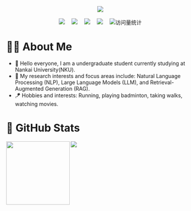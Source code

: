 <div align="center">
  
  <!-- dynamic typing effect 动态打字效果 -->
  <div>
    <a href="https://blog.sunguoqi.com/">
      <img src="https://readme-typing-svg.demolab.com?font=Fira+Code&pause=1000&width=435&lines=Have a pleasant day!&center=true&size=27" />
    </a>
  </div>

 

  <!-- for beauty 留个空行好看点 -->
  <div>&nbsp;</div>
  
  <!-- profile logo 个人资料徽标 -->
  <div>
    <a href="https://blog.csdn.net/qq_49821869?spm=1000.2115.3001.5343"><img src="https://img.shields.io/badge/Website-BLOG-blue" /></a>&emsp;
    <a href="https://space.bilibili.com/474355405?spm_id_from=333.1007.0.0"><img src="https://img.shields.io/badge/Bilibili-Bilibili-ff69b4" /></a>&emsp;
    <a href="https://www.zhihu.com/people/grit-35-86"><img src="https://img.shields.io/badge/Zhihu-Zhihu-blue" /></a>&emsp;
    <a href="https://www.yuque.com/ajupyter"><img src="https://img.shields.io/badge/yuque-Yuque-green" /></a>&emsp;
    <!-- visitor statistics logo 访问量统计徽标 -->
    <img src="https://komarev.com/ghpvc/?username=aJupyter&label=Views&color=0e75b6&style=flat" alt="访问量统计" />
  </div>
  
</div>

#   👨‍🎓 About Me
- 👋 Hello everyone, I am a undergraduate student currently studying at Nankai University(NKU).
- 💬 My research interests and focus areas include: Natural Language Processing (NLP), Large Language Models (LLM), and Retrieval-Augmented Generation (RAG).
- 🪁 Hobbies and interests: Running, playing badminton, taking walks, watching movies.


#  🤗 GitHub Stats 
<div>
  <img height="170" align="left" src="https://github-readme-stats.vercel.app/api?username=Fukioston&show_icons=true&theme=light" />
  <img src="https://github-readme-stats.vercel.app/api/top-langs/?username=Fukioston&hide_langs_below=1&theme=default&line_height=27&layout=compact" />
</div>
